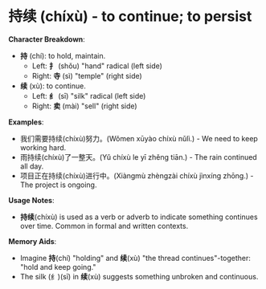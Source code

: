 # **持续 (chíxù) - to continue; to persist**

**Character Breakdown**:  
- **持** (chí): to hold, maintain.
  - Left: **扌** (shǒu) "hand" radical (left side)
  - Right: **寺** (sì) "temple" (right side)  
- **续** (xù): to continue.
  - Left: **纟** (sī) "silk" radical (left side)
  - Right: **卖** (mài) "sell" (right side)

**Examples**:  
- 我们需要持续(chíxù)努力。(Wǒmen xūyào chíxù nǔlì.) - We need to keep working hard.  
- 雨持续(chíxù)了一整天。(Yǔ chíxù le yī zhěng tiān.) - The rain continued all day.  
- 项目正在持续(chíxù)进行中。(Xiàngmù zhèngzài chíxù jìnxíng zhōng.) - The project is ongoing.

**Usage Notes**:  
- **持续**(chíxù) is used as a verb or adverb to indicate something continues over time. Common in formal and written contexts.

**Memory Aids**:  
- Imagine **持**(chí) "holding" and **续**(xù) "the thread continues"-together: "hold and keep going."  
- The silk (纟)(sī) in **续**(xù) suggests something unbroken and continuous.